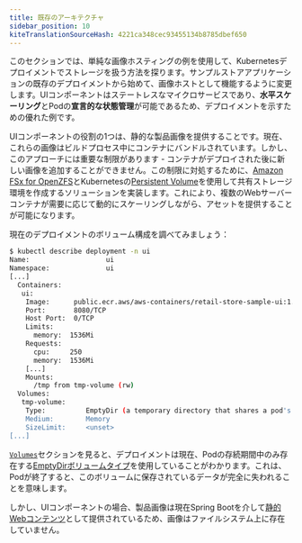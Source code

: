 ```yaml
---
title: 既存のアーキテクチャ
sidebar_position: 10
kiteTranslationSourceHash: 4221ca348cec93455134b8785dbef650
---
```


このセクションでは、単純な画像ホスティングの例を使用して、Kubernetesデプロイメントでストレージを扱う方法を探ります。サンプルストアアプリケーションの既存のデプロイメントから始めて、画像ホストとして機能するように変更します。UIコンポーネントはステートレスなマイクロサービスであり、**水平スケーリング**とPodの**宣言的な状態管理**が可能であるため、デプロイメントを示すための優れた例です。

UIコンポーネントの役割の1つは、静的な製品画像を提供することです。現在、これらの画像はビルドプロセス中にコンテナにバンドルされています。しかし、このアプローチには重要な制限があります - コンテナがデプロイされた後に新しい画像を追加することができません。この制限に対処するために、[Amazon FSx for OpenZFS](https://docs.aws.amazon.com/fsx/latest/OpenZFSGuide/what-is-fsx.html)とKubernetesの[Persistent Volume](https://kubernetes.io/docs/concepts/storage/persistent-volumes/)を使用して共有ストレージ環境を作成するソリューションを実装します。これにより、複数のWebサーバーコンテナが需要に応じて動的にスケーリングしながら、アセットを提供することが可能になります。

現在のデプロイメントのボリューム構成を調べてみましょう：

```bash
$ kubectl describe deployment -n ui
Name:                   ui
Namespace:              ui
[...]
  Containers:
   ui:
    Image:      public.ecr.aws/aws-containers/retail-store-sample-ui:1.2.1
    Port:       8080/TCP
    Host Port:  0/TCP
    Limits:
      memory:  1536Mi
    Requests:
      cpu:     250
      memory:  1536Mi
    [...]
    Mounts:
      /tmp from tmp-volume (rw)
  Volumes:
   tmp-volume:
    Type:          EmptyDir (a temporary directory that shares a pod's lifetime)
    Medium:        Memory
    SizeLimit:     <unset>
[...]
```

[`Volumes`](https://kubernetes.io/docs/concepts/storage/volumes/#emptydir-configuration-example)セクションを見ると、デプロイメントは現在、Podの存続期間中のみ存在する[EmptyDirボリュームタイプ](https://kubernetes.io/docs/concepts/storage/volumes/#emptydir)を使用していることがわかります。これは、Podが終了すると、このボリュームに保存されているデータが完全に失われることを意味します。

しかし、UIコンポーネントの場合、製品画像は現在Spring Bootを介して[静的Webコンテンツ](https://spring.io/blog/2013/12/19/serving-static-web-content-with-spring-boot)として提供されているため、画像はファイルシステム上に存在していません。

